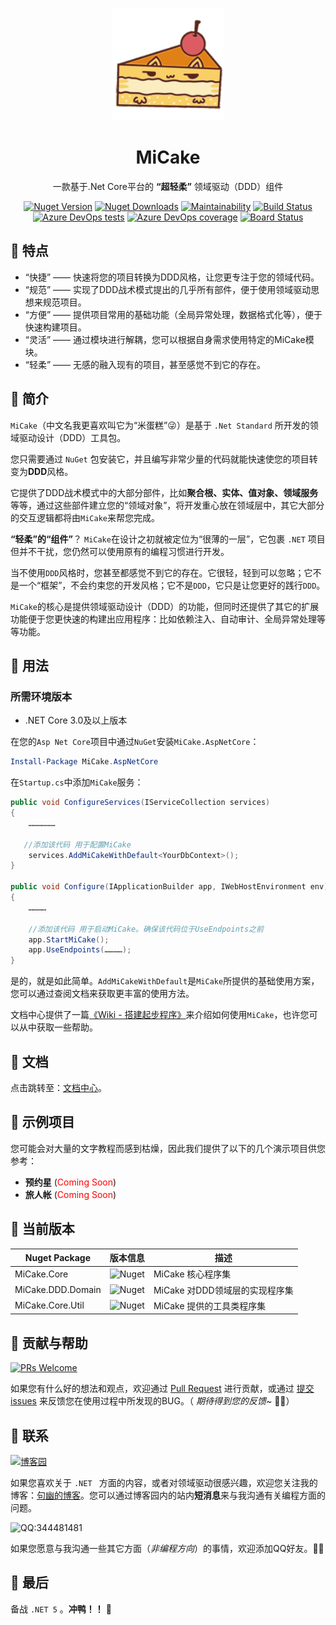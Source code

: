 <p align="center">
  <a href="http://www.micake.net">
    <img width="180px" src="assets/logo.svg">
  </a>
</p>

<h1 align="center" >MiCake</h1>

<div align="center">

一款基于.Net Core平台的 **“超轻柔”** 领域驱动（DDD）组件

[![Nuget Version](https://img.shields.io/nuget/v/MiCake.Core?label=nuget%20version&logo=nuget)](https://www.nuget.org/packages/MiCake.Core/) [![Nuget Downloads](https://img.shields.io/nuget/dt/MiCake.Core?color=green&label=nuget%20downloads&logo=nuget)](https://www.nuget.org/packages/MiCake.Core/) [![Maintainability](https://api.codeclimate.com/v1/badges/a9d8163cb3023fdef30a/maintainability)](https://codeclimate.com/github/uoyoCsharp/MiCake/maintainability) [![Build Status](https://dev.azure.com/MiCakeOrg/MiCake/_apis/build/status/uoyoCsharp.MiCake?branchName=master)](https://dev.azure.com/MiCakeOrg/MiCake/_build/latest?definitionId=3&branchName=master) [![Azure DevOps tests](https://img.shields.io/azure-devops/tests/MiCakeOrg/MiCake/3?color=ff69b4&label=Azure%20Tests&logo=Microsoft-Azure&logoColor=white)](https://dev.azure.com/MiCakeOrg/MiCake/_build/latest?definitionId=3&branchName=master) [![Azure DevOps coverage](https://img.shields.io/azure-devops/coverage/MiCakeOrg/MiCake/3?label=Azure%20Coverage&logo=Azure-DevOps)](https://dev.azure.com/MiCakeOrg/MiCake/_build/latest?definitionId=3&branchName=master) [![Board Status](https://dev.azure.com/MiCakeOrg/e359a201-ca49-495f-92ba-11493e88e94e/9a202286-9c70-40fa-8892-9bd476191d74/_apis/work/boardbadge/e5dd9abe-6df7-4f1c-95d0-762074a5f1e2)](https://dev.azure.com/MiCakeOrg/e359a201-ca49-495f-92ba-11493e88e94e/_boards/board/t/9a202286-9c70-40fa-8892-9bd476191d74/Microsoft.RequirementCategory/) 

</div>

## 🍡 特点

- “快捷” —— 快速将您的项目转换为DDD风格，让您更专注于您的领域代码。
- “规范” —— 实现了DDD战术模式提出的几乎所有部件，便于使用领域驱动思想来规范项目。
- “方便” —— 提供项目常用的基础功能（全局异常处理，数据格式化等），便于快速构建项目。
- “灵活” —— 通过模块进行解耦，您可以根据自身需求使用特定的MiCake模块。
- “轻柔” —— 无感的融入现有的项目，甚至感觉不到它的存在。

## 🍧 简介

`MiCake`（中文名我更喜欢叫它为“米蛋糕”😜）是基于 `.Net Standard` 所开发的领域驱动设计（DDD）工具包。

您只需要通过 `NuGet` 包安装它，并且编写非常少量的代码就能快速使您的项目转变为**DDD**风格。

它提供了DDD战术模式中的大部分部件，比如**聚合根、实体、值对象、领域服务**等等，通过这些部件建立您的“领域对象”，将开发重心放在领域层中，其它大部分的交互逻辑都将由`MiCake`来帮您完成。

**“轻柔”**的**“组件”**？ `MiCake`在设计之初就被定位为“很薄的一层”，它包裹 `.NET` 项目但并不干扰，您仍然可以使用原有的编程习惯进行开发。

当不使用`DDD`风格时，您甚至都感觉不到它的存在。它很轻，轻到可以忽略；它不是一个“框架”，不会约束您的开发风格；它不是`DDD`，它只是让您更好的践行`DDD`。

`MiCake`的核心是提供领域驱动设计（DDD）的功能，但同时还提供了其它的扩展功能便于您更快速的构建出应用程序：比如依赖注入、自动审计、全局异常处理等等功能。

## 🍒 用法

### 所需环境版本

+ .NET Core 3.0及以上版本

在您的`Asp Net Core`项目中通过`NuGet`安装`MiCake.AspNetCore`：

```powershell
Install-Package MiCake.AspNetCore
```

在`Startup.cs`中添加`MiCake`服务：

```csharp
public void ConfigureServices(IServiceCollection services)
{
    ………………

   //添加该代码 用于配置MiCake
    services.AddMiCakeWithDefault<YourDbContext>();
}

public void Configure(IApplicationBuilder app, IWebHostEnvironment env)
{
    …………

    //添加该代码 用于启动MiCake。确保该代码位于UseEndpoints之前
    app.StartMiCake();
    app.UseEndpoints(…………);
}
```

是的，就是如此简单。`AddMiCakeWithDefault`是`MiCake`所提供的基础使用方案，您可以通过查阅文档来获取更丰富的使用方法。

文档中心提供了一篇[《Wiki - 搭建起步程序》](https://github.com/uoyoCsharp/MiCake/wiki/%E8%B5%B7%E6%AD%A5)来介绍如何使用`MiCake`，也许您可以从中获取一些帮助。

## 🍉 文档

点击跳转至：[文档中心](https://github.com/uoyoCsharp/MiCake/wiki)。

## 🍊 示例项目

您可能会对大量的文字教程而感到枯燥，因此我们提供了以下的几个演示项目供您参考：

+ **预约星** (<font color="red">Coming Soon</font>)
+ **旅人帐** (<font color="red">Coming Soon</font>)

## 🍍 当前版本

| Nuget Package     | 版本信息                                                                                          | 描述                           |
| ----------------- | --------------------------------------------------------------------------------------------- | ------------------------------ |
| MiCake.Core       | ![Nuget](https://img.shields.io/nuget/v/MiCake.Core?label=MiCake.Core&logo=nuget)             | MiCake 核心程序集              |
| MiCake.DDD.Domain | ![Nuget](https://img.shields.io/nuget/v/MiCake.DDD.Domain?label=MiCake.DDD.Domain&logo=nuget) | MiCake 对DDD领域层的实现程序集 |
| MiCake.Core.Util  | ![Nuget](https://img.shields.io/nuget/v/MiCake.Core.Util?label=MiCake.Core.Util&logo=nuget)   | MiCake 提供的工具类程序集      |

## 🍠 贡献与帮助

[![PRs Welcome](https://img.shields.io/badge/PRs-welcome-brightgreen.svg)](https://github.com/uoyoCsharp/MiCake/pulls)

如果您有什么好的想法和观点，欢迎通过 [Pull Request](https://github.com/uoyoCsharp/MiCake/pulls) 进行贡献，或通过 [提交 issues](https://github.com/uoyoCsharp/MiCake/issues/new)  来反馈您在使用过程中所发现的BUG。（ *期待得到您的反馈~* 🌻🌻）

## 🍑 联系

[![博客园](https://img.shields.io/badge/%E5%8D%9A%E5%AE%A2%E5%9B%AD-%E5%8F%A5%E5%B9%BD-blue)](https://www.cnblogs.com/uoyo/)

如果您喜欢关于 `.NET ` 方面的内容，或者对领域驱动很感兴趣，欢迎您关注我的博客：[句幽的博客](https://www.cnblogs.com/uoyo/)。您可以通过博客园内的站内**短消息**来与我沟通有关编程方面的问题。

![QQ:344481481](https://img.shields.io/badge/QQ:344481481-Online-green)

如果您愿意与我沟通一些其它方面（*非编程方向*）的事情，欢迎添加QQ好友。🌻🌻

## 🍄 最后

备战 `.NET 5` 。**冲鸭！！** 🐣